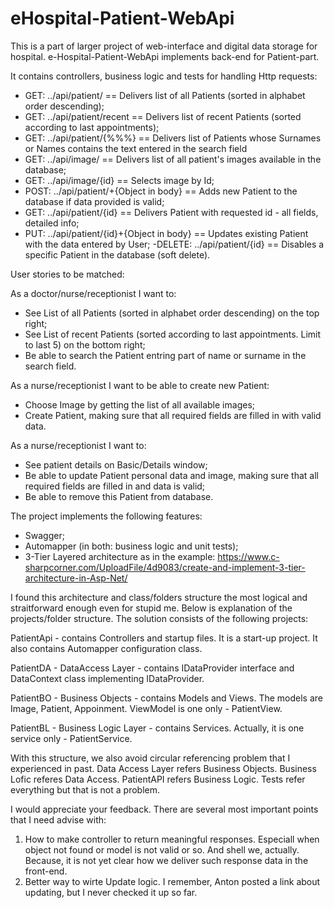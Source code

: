 # eHospital-Patient-WebApi
This is a part of larger project of web-interface and digital data storage for hospital.
e-Hospital-Patient-WebApi implements back-end for Patient-part.

It contains controllers, business logic and tests for handling Http requests:
- GET:  ../api/patient/ == Delivers list of all Patients (sorted in alphabet order descending);
- GET:  ../api/patient/recent == Delivers list of recent Patients (sorted according to last appointments);
- GET:  ../api/patient/{%%%} == Delivers list of Patients whose Surnames or Names contains the text entered in the search field
- GET:  ../api/image/ == Delivers list of all patient's images available in the database;
- GET:  ../api/image/{id} == Selects image by Id;
- POST: ../api/patient/+{Object in body} == Adds new Patient to the database if data provided is valid;
- GET:  ../api/patient/{id} == Delivers Patient with requested id - all fields, detailed info;
- PUT:  ../api/patient/{id}+{Object in body} == Updates existing Patient with the data entered by User;
 -DELETE:  ../api/patient/{id} == Disables a specific Patient in the database (soft delete).

User stories to be matched:

As a doctor/nurse/receptionist I want to:
- See List of all Patients (sorted in alphabet order descending) on the top right;
- See List of recent Patients (sorted according to last appointments. Limit to last 5) on the bottom right;
- Be able to search the Patient entring part of name or surname in the search field.

As a nurse/receptionist I want to be able to create new Patient:
- Choose Image by getting the list of all available images;
- Create Patient, making sure that all required fields are filled in with valid data.

As a nurse/receptionist I want to:
- See patient details on Basic/Details window;
- Be able to update Patient personal data and image, making sure that all required fields are filled in and data is valid;
- Be able to remove this Patient from database.

The project implements the following features:
- Swagger;
- Automapper (in both: business logic and unit tests);
- 3-Tier Layered architecture as in the example:
https://www.c-sharpcorner.com/UploadFile/4d9083/create-and-implement-3-tier-architecture-in-Asp-Net/ 

I found this architecture and class/folders structure the most logical and straitforward enough even for stupid me.
Below is explanation of the projects/folder structure.
The solution consists of the following projects:

PatientApi - contains Controllers and startup files. It is a start-up project. 
It also contains Automapper configuration class.

PatientDA - DataAccess Layer - contains IDataProvider interface and DataContext class implementing IDataProvider.

PatientBO - Business Objects - contains Models and Views. 
The models are Image, Patient, Appoinment. 
ViewModel is one only - PatientView.

PatientBL - Business Logic Layer - contains Services. Actually, it is one service only - PatientService.

With this structure, we also avoid circular referencing problem that I experienced in past.
Data Access Layer refers Business Objects.
Business Lofic referes Data Access.
PatientAPI refers Business Logic.
Tests refer everything but that is not a problem.

I would appreciate your feedback. There are several most important points that I need advise with:
1. How to make controller to return meaningful responses. Especiall when object not found or model is not valid or so. 
And shell we, actually. Because, it is not yet clear how we deliver such response data in the front-end.
2. Better way to wirte Update logic. I remember, Anton posted a link about updating, but I never checked it up so far.


